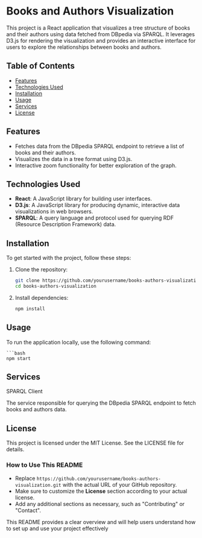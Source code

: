 # Books and Authors Visualization

This project is a React application that visualizes a tree structure of books and their authors using data fetched from DBpedia via SPARQL. It leverages D3.js for rendering the visualization and provides an interactive interface for users to explore the relationships between books and authors.

## Table of Contents

- [Features](#features)
- [Technologies Used](#technologies-used)
- [Installation](#installation)
- [Usage](#usage)
- [Services](#services)
- [License](#license)

## Features

- Fetches data from the DBpedia SPARQL endpoint to retrieve a list of books and their authors.
- Visualizes the data in a tree format using D3.js.
- Interactive zoom functionality for better exploration of the graph.

## Technologies Used

- **React**: A JavaScript library for building user interfaces.
- **D3.js**: A JavaScript library for producing dynamic, interactive data visualizations in web browsers.
- **SPARQL**: A query language and protocol used for querying RDF (Resource Description Framework) data.

## Installation

To get started with the project, follow these steps:

1. Clone the repository:

   ```bash
   git clone https://github.com/yourusername/books-authors-visualization.git
   cd books-authors-visualization

2. Install dependencies:

    ```bash
    npm install

## Usage

To run the application locally, use the following command:

    ```bash
    npm start

## Services

SPARQL Client

The service responsible for querying the DBpedia SPARQL endpoint to fetch books and authors data.

## License

This project is licensed under the MIT License. See the LICENSE file for details.


### How to Use This README
- Replace `https://github.com/yourusername/books-authors-visualization.git` with the actual URL of your GitHub repository.
- Make sure to customize the **License** section according to your actual license.
- Add any additional sections as necessary, such as "Contributing" or "Contact". 

This README provides a clear overview and will help users understand how to set up and use your project effectively


